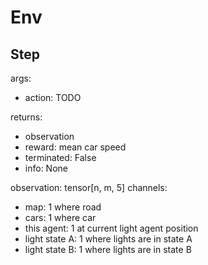 # Env

## Step

args:
- action: TODO

returns:
- observation
- reward: mean car speed
- terminated: False
- info: None

observation: tensor[n, m, 5]
channels:
- map: 1 where road
- cars: 1 where car
- this agent: 1 at current light agent position
- light state A: 1 where lights are in state A
- light state B: 1 where lights are in state B
